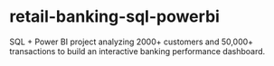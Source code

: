 # retail-banking-sql-powerbi
SQL + Power BI project analyzing 2000+ customers and 50,000+ transactions to build an interactive banking performance dashboard.
